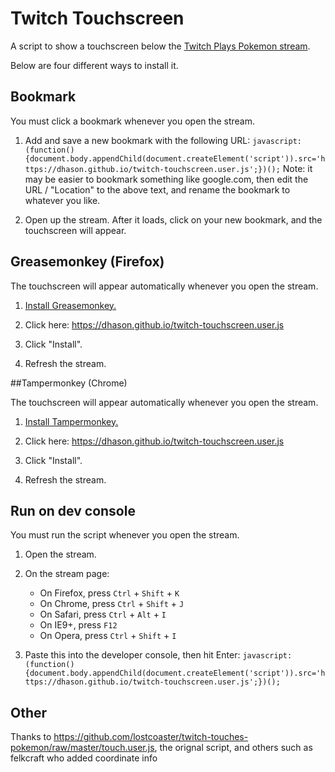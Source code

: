 # Twitch Touchscreen

A script to show a touchscreen below the [Twitch Plays Pokemon stream](https://www.twitch.tv/twitchplayspokemon).

Below are four different ways to install it.

## Bookmark

You must click a bookmark whenever you open the stream.

1. Add and save a new bookmark with the following URL: `javascript:(function(){document.body.appendChild(document.createElement('script')).src='https://dhason.github.io/twitch-touchscreen.user.js';})();`
Note: it may be easier to bookmark something like google.com, then edit the URL / "Location" to the above text, and rename the bookmark to whatever you like.


2. Open up the stream.  After it loads, click on your new bookmark, and the touchscreen will appear.

## Greasemonkey (Firefox)

The touchscreen will appear automatically whenever you open the stream.

1. [Install Greasemonkey.](https://addons.mozilla.org/en-US/firefox/addon/greasemonkey/)

2. Click here: https://dhason.github.io/twitch-touchscreen.user.js

3. Click "Install".

4. Refresh the stream.


##Tampermonkey (Chrome)

The touchscreen will appear automatically whenever you open the stream.

1. [Install Tampermonkey.](https://chrome.google.com/webstore/detail/tampermonkey/dhdgffkkebhmkfjojejmpbldmpobfkfo/related)

2. Click here: https://dhason.github.io/twitch-touchscreen.user.js

3. Click "Install".

4. Refresh the stream.

## Run on dev console

You must run the script whenever you open the stream.

1. Open the stream.
2. On the stream page:
    * On Firefox, press `Ctrl` + `Shift` + `K`
    * On Chrome, press `Ctrl` + `Shift` + `J`
    * On Safari, press `Ctrl` + `Alt` + `I`
    * On IE9+, press `F12`
    * On Opera, press `Ctrl` + `Shift` + `I`

2. Paste this into the developer console, then hit Enter: `javascript:(function(){document.body.appendChild(document.createElement('script')).src='https://dhason.github.io/twitch-touchscreen.user.js';})();`

## Other
Thanks to https://github.com/lostcoaster/twitch-touches-pokemon/raw/master/touch.user.js, the orignal script, and others such as felkcraft who added coordinate info
